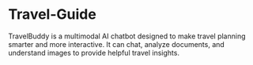 # Travel-Guide
TravelBuddy is a multimodal AI chatbot designed to make travel planning smarter and more interactive. It can chat, analyze documents, and understand images to provide helpful travel insights.
